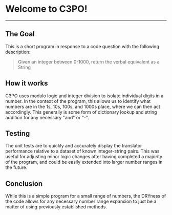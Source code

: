 # Welcome to C3PO!
---
## The Goal
This is a short program in response to a code question with the following description:
> Given an integer between 0-1000, return the verbal equivalent as a String
>

## How it works
C3PO uses modulo logic and integer division to isolate individual digits in a number. In the context of the program, this allows us to identify what numbers are in the 1s, 10s, 100s, and 1000s place, where we can then act accordingly. This generally is some form of dictionary lookup and string addition for any necessary "and" or "-".

## Testing
The unit tests are to quickly and accurately display the translator performance relative to a dataset of known integer-string pairs. This was useful for adjusting minor logic changes after having completed a majority of the program, and could be easily extended into larger number ranges in the future.

## Conclusion
While this is a simple program for a small range of numbers, the DRYness of the code allows for any necessary number range expansion to just be a matter of using previously established methods.

